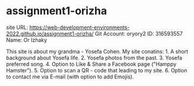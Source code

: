 # assignment1-orizha



site URL: https://web-development-environments-2022.github.io/assignment1-orizha/
Git Account: oryory2
ID: 316593557
Name: Or Izhaky

This site is about my grandma - Yosefa Cohen.
My site conatins:
	1. A short background about Yosefa life.
	2. Yosefa photos from the past.
	3. Yosefa preferred song.
	4. Option to Like & Share a Facebook page ("Hamppy Hamster").
	5. Option to scan a QR - code that leading to my site.
	6. Option to contact me via E-mail (with option to add Emojis).

